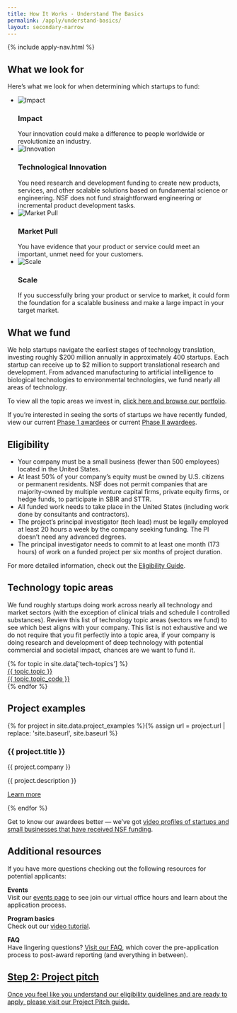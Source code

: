 ```yaml
---
title: How It Works - Understand The Basics
permalink: /apply/understand-basics/
layout: secondary-narrow
---
```

{% include apply-nav.html %}
<section class="usa-section two-column-content-block full-bleed-bg">
  <div class="two-column-content-block__col">
    <h2>What we look for</h2>
    <p>Here’s what we look for when determining which startups to fund:</p>
    <ul class="two-column-content-block__list">
      <li>
        <img src="{{ site.baseurl }}/assets/img/icons/icon-impact.svg" alt="Impact">
        <span class="two-column-content-block__list-content">
          <h3 class="two-column-content-block__list-title">Impact</h3>
          Your innovation could make a difference to people worldwide or revolutionize an industry.
        </span>
      </li>
      <li>
        <img src="{{ site.baseurl }}/assets/img/icons/icon-innovation.svg" alt="Innovation" class="two-column-content-block__icon-wide">
        <span class="two-column-content-block__list-content">
          <h3 class="two-column-content-block__list-title">Technological Innovation</h3>
          You need research and development funding to create new products, services, and other scalable solutions based on fundamental science or engineering. NSF does not fund straightforward engineering or incremental product development tasks.
        </span>
      </li>
      <li>
        <img src="{{ site.baseurl }}/assets/img/icons/icon-market-pull.svg" alt="Market Pull">
        <span class="two-column-content-block__list-content">
          <h3 class="two-column-content-block__list-title">Market Pull</h3>
          You have evidence that your product or service could meet an important, unmet need for your customers.
        </span>
      </li>
      <li>
        <img src="{{ site.baseurl }}/assets/img/icons/icon-scale.svg" alt="Scale">
        <span class="two-column-content-block__list-content">
          <h3 class="two-column-content-block__list-title">Scale</h3>
          If you successfully bring your product or service to market, it could form the foundation for a scalable business and make a large impact in your target market.
        </span>
      </li>
    </ul>
  </div>
  <div class="two-column-content-block__col">
    <h2>What we fund</h2>
    <p>We help startups navigate the earliest stages of technology translation, investing roughly $200 million annually in approximately 400 startups. Each startup can receive up to $2 million to support translational research and development. From advanced manufacturing to artificial intelligence to biological technologies to environmental technologies, we fund nearly all areas of technology.</p>
    <p>To view all the topic areas we invest in, <a href="#">click here and browse our portfolio</a>.</p>
    <p>If you’re interested in seeing the sorts of startups we have recently funded, view our current <a href="#">Phase 1 awardees</a> or current <a href="#">Phase II awardees</a>.</p>
  </div>
</section>

<h2>Eligibility</h2>

<ul>
  <li>Your company must be a small business (fewer than 500 employees) located in the United States.</li>
  <li>At least 50% of your company’s equity must be owned by U.S. citizens or permanent residents. NSF does not permit companies that are majority-owned by multiple venture capital firms, private equity firms, or hedge funds, to participate in SBIR and STTR.</li>
  <li>All funded work needs to take place in the United States (including work done by consultants and contractors).</li>
  <li>The project’s principal investigator (tech lead) must be legally employed at least 20 hours a week by the company seeking funding. The PI doesn’t need any advanced degrees.</li>
  <li>The principal investigator needs to commit to at least one month (173 hours) of work on a funded project per six months of project duration.</li>
</ul>

<p>For more detailed information, check out the <a href="https://www.sbir.gov/faqs/eligibility-requirements">Eligibility Guide</a>.</p>

<section class="usa-section full-bleed-bg">
  <h2>Technology topic areas</h2>

  <p>We fund roughly startups doing work across nearly all technology and market sectors (with the exception of clinical trials and schedule I controlled substances). Review this list of technology topic areas (sectors we fund) to see which best aligns with your company. This list is not exhaustive and we do not require that you fit perfectly into a topic area, if your company is doing research and development of deep technology with potential commercial and societal impact, chances are we want to fund it.</p>

  <div class="topic-grid">{% for topic in site.data['tech-topics'] %}
    <a href="{{ site.baseurl }}{{ topic.permalink }}">
      <div class="topic-grid__name">{{ topic.topic }}</div>
      <div class="topic-grid__abbr">{{ topic.topic_code }}</div>
    </a>
  {% endfor %}</div>
</section>

<h2>Project examples</h2>

<div class="project-cards">{% for project in site.data.project_examples %}{% assign url = project.url | replace: 'site.baseurl', site.baseurl %}
  <div class="project-cards__single project-cards__single--bg" {% if project.img %}style="background-image: url('{{ site.baseurl }}{{ project.img }}');"{% endif %}>
    <div class="project-cards__title">
      <h3>{{ project.title }}</h3>
      <p class="project-cards__company">{{ project.company }}</p>
    </div>
    <div class="project-cards__desc">
      <p>{{ project.description }}</p>
      <p><a href="{{ url }}">Learn more</a></p>
    </div>
  </div>
{% endfor %}</div>

<p>Get to know our awardees better — we’ve got <a href="{{ site.baseurl }}/showcase/">video profiles of startups and small businesses that have received NSF funding</a>.</p>

<section class="usa-section full-bleed-bg">
  <h2>Additional resources</h2>

  <p>If you have more questions checking out the following resources for potential applicants:</p>

  <p><b>Events</b>
    <br>Visit our <a href="{{ site.baseurl }}/events/">events page</a> to see join our virtual office hours and learn about the application process.</p>

  <p><b>Program basics</b>
    <br>Check out our <a href="https://www.research.gov/common/attachment/Desktop/AcctMgmtSIDVideo3.html">video tutorial</a>.</p>

  <p><b>FAQ</b>
    <br>Have lingering questions? <a href="https://www.nsf.gov/pubs/2021/nsf21060/nsf21060.jsp">Visit our FAQ</a>, which cover the pre-application process to post-award reporting (and everything in between).</p>

  <div class="step-banner">
    <a class="step-banner__content" href="{{ site.baseurl }}/apply/project-pitch/">
      <h2>Step 2: Project pitch</h2>
      <p>Once you feel like you understand our eligibility guidelines and are ready to apply, please visit our Project Pitch guide.</p>
    </a>
  </div>
</section>
